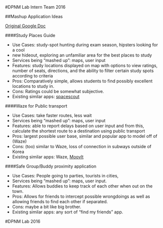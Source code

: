 
#DPNM Lab Intern Team 2016

##Mashup Application Ideas


[Original Google Doc](https://docs.google.com/document/d/1JoI1OLYecmeoWkMAgTcH5iB9QrXyl-yHGkHjSMeBd4Q/edit)


####Study Places Guide
- Use Cases: study-spot hunting during exam season, hipsters looking for a cool
- new hideout, exploring an unfamiliar area for the best places to study
- Services being “mashed up”: maps, user input
- Features: study locations displayed on map with options to view ratings, number of seats, directions, and the ability to filter certain study spots according to criteria
- Pros: Comparatively simple, allows students to find possibly excellent locations to study in.
- Cons: Ratings could be somewhat subjective.
- Existing similar apps:    [spacescout](https://spacescout.uw.edu/seattle/cap:1)

####Waze for Public transport
- Use Cases: take faster routes, less wait
- Services being “mashed up”: maps, user input
- Features: able to report delays based on user input and from this, calculate the shortest route to a destination using public transport
- Pros: largest possible user base, similar and popular app to model off of (Waze)
- Cons: (too) similar to Waze, loss of connection in subways outside of Korea
- Existing similar apps:    Waze,    [MoovIt](http://moovitapp.com/)

####Safe Group/Buddy proximity application
- Use Cases: People going to parties, tourists in cities,
- Services being “mashed up”: maps, user input.
- Features: Allows buddies to keep track of each other when out on the town.
- Pros: Allows for friends to intercept possible wrongdoings as well as allowing friends to find each other if separated.
- Cons: maybe a bit like big brother.
- Existing similar apps: any sort of “find my friends” app.

#DPNM Lab 2016
